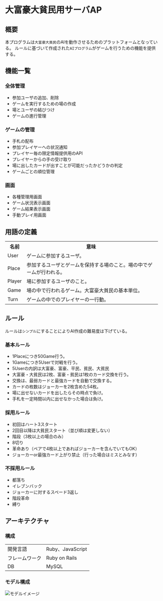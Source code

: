 # 大富豪大貧民用サーバAP

## 概要

本プログラムは`大富豪大貧民`のAIを動作させるためのプラットフォームとなっている。
ルールに基づいて作成された`AIプログラム`がゲームを行うための機能を提供する。

## 機能一覧

### 全体管理

* 参加ユーザの追加、削除 
* ゲームを実行するための場の作成
* 場とユーザの結びつけ
* ゲームの進行管理

### ゲームの管理

* 手札の配布
* 参加プレイヤーへの状況通知
* プレイヤー毎の限定情報提供用のAPI
* プレイヤーからの手の受け取り
* 場に出したカードが出すことが可能だったかどうかの判定
* ゲームごとの順位管理

### 画面

* 各種管理用画面
* ゲーム状況表示画面
* ゲーム結果表示画面
* 手動プレイ用画面

## 用語の定義

<table>
  <tr>
    <th>名前</th>
    <th>意味</th>
  </tr>
  <tr>
    <td>User</td>
    <td>ゲームに参加するユーザ。</td>
  </tr>
  <tr>
    <td>Place</td>
    <td>参加するユーザとゲームを保持する場のこと。場の中でゲームが行われる。</td>
  </tr>
  <tr>
    <td>Player</td>
    <td>場に参加するユーザのこと。</td>
  </tr>
  <tr>
    <td>Game</td>
    <td>場の中で行われるゲーム。大富豪大貧民の基本単位。</td>
  </tr>
  <tr>
    <td>Turn</td>
    <td>ゲームの中でのプレイヤーの一行動。</td>
  </tr>
</table>

## ルール

ルールは`シンプル`にすることによりAI作成の難易度は下げている。

### 基本ルール

* 1Placeにつき50Game行う。
* 1Gameにつき5Userで対戦を行う。
* 5Userの内訳は大富豪、富豪、平民、貧民、大貧民
* 大富豪・大貧民は2枚、富豪・貧民は1枚のカード交換を行う。
* 交換は、最弱カードと最強カードを自動で交換する。
* カードの枚数はジョーカーを2枚含めた54枚。
* 場に出せないカードを出したらその時点で負け。
* 手札を一定時間以内に出せなかった場合は負け。

### 採用ルール
* 初回はハート3スタート
* 2回目以降は大貧民スタート（並び順は変更しない）
* 階段（3枚以上の場合のみ）
* 8切り
* 革命あり（ペアで4枚以上であればジョーカーを含んでいてもOK）
* ジョーカーor最強カード上がり禁止（行った場合はミスとみなす）

### 不採用ルール
* 都落ち
* イレブンバック
* ジョーカーに対するスペード3返し
* 階段革命
* 縛り

## アーキテクチャ

### 構成

<table>
  <tr>
    <td>開発言語</td>
    <td>Ruby、JavaScript</td>
  </tr>
  <tr>
    <td>フレームワーク</td>
    <td>Ruby on Rails</td>
  </tr>
  <tr>
    <td>DB</td>
    <td>MySQL</td>
  </tr>
</table>

### モデル構成

<img src='https://github.com/m-nori/daihinmin/blob/master/doc/model.jpg' alt='モデルイメージ'>



